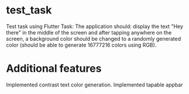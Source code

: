 # test_task

Test task using Flutter
Task: The application should: display the text "Hey there" in the middle of the screen and after tapping anywhere on the screen, a background color should be changed to a randomly generated color (should be able to generate 16777216 colors using RGB).
# Additional features
Implemented contrast text color generation.
Implemented tapable appbar


